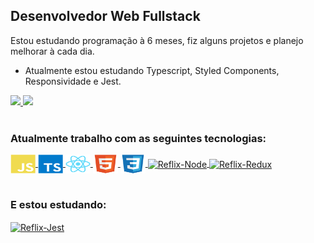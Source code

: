 ## Desenvolvedor Web Fullstack

Estou estudando programação à 6 meses, fiz alguns projetos e planejo melhorar à cada dia.

- Atualmente estou estudando Typescript, Styled Components, Responsividade e Jest.

<div>
  <a href="https://github.com/Reflixzinhu">
    <img height="180em" src="https://github-readme-stats.vercel.app/api?username=Reflixzinhu&show_icons=true&theme=dracula&include_all_commits=true&count_private=true"/>
    <img height="180em" src="https://github-readme-stats.vercel.app/api/top-langs/?username=Reflixzinhu&layout=compact&langs_count=7&theme=dracula"/>
  </a>
</div>

<div style="display: inline_block"><br>
  <h3>Atualmente trabalho com as seguintes tecnologias:</h3>
  <a href="https://github.com/Reflixzinhu">
    <img align="center" alt="Reflix-Js" height="30" width="40" src="https://raw.githubusercontent.com/devicons/devicon/master/icons/javascript/javascript-plain.svg">
    <img align="center" alt="Reflix-Ts" height="30" width="40" src="https://raw.githubusercontent.com/devicons/devicon/master/icons/typescript/typescript-plain.svg">
    <img align="center" alt="Reflix-React" height="30" width="40" src="https://raw.githubusercontent.com/devicons/devicon/master/icons/react/react-original.svg">
    <img align="center" alt="Reflix-HTML" height="30" width="40" src="https://raw.githubusercontent.com/devicons/devicon/master/icons/html5/html5-original.svg">
    <img align="center" alt="Reflix-CSS" height="30" width="40" src="https://raw.githubusercontent.com/devicons/devicon/master/icons/css3/css3-original.svg">
    <img align="center" alt="Reflix-Node" height="30" width="40" src="https://cdn.jsdelivr.net/gh/devicons/devicon/icons/nodejs/nodejs-original.svg">
    <img align="center" alt="Reflix-Redux" height="30" width="40" src="https://cdn.jsdelivr.net/gh/devicons/devicon/icons/redux/redux-original.svg">
  </a>
</div>
<div style="display: inline_block"><br>
  <h3>E estou estudando:</h3>
  <a href="https://github.com/Reflixzinhu">
    <img align="center" alt="Reflix-Jest" height="30" width="40" src="https://cdn.jsdelivr.net/gh/devicons/devicon/icons/jest/jest-plain.svg">
  </a>
</div>

